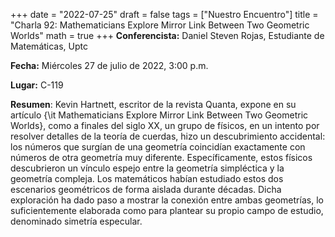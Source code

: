 +++
date  = "2022-07-25"
draft = false
tags  = ["Nuestro Encuentro"]
title = "Charla 92: Mathematicians Explore Mirror Link Between Two Geometric Worlds"
math  = true
+++
**Conferencista:**  Daniel Steven Rojas, Estudiante de Matemáticas, Uptc

**Fecha:** Miércoles 27 de julio de 2022, 3:00 p.m.

**Lugar:** C-119 

**Resumen**:  Kevin Hartnett, escritor de la revista Quanta, expone en su artículo {\it Mathematicians Explore Mirror Link Between Two Geometric Worlds}, como a  finales del siglo XX, un grupo de físicos, en un intento por resolver detalles de la teoría de cuerdas, hizo un descubrimiento accidental: los números que surgían de una geometría coincidían exactamente con números de otra geometría muy diferente. Específicamente, estos físicos descubrieron un vínculo espejo entre la geometría simpléctica y la geometría compleja. Los matemáticos habían estudiado estos dos escenarios geométricos de forma aislada durante décadas. Dicha exploración ha dado paso a mostrar la conexión entre ambas geometrías, lo suficientemente elaborada como para plantear su propio campo de estudio, denominado simetría especular.

